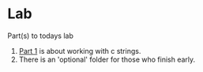 # Lab

Part(s) to todays lab

1. [Part 1](./part1) is about working with c strings.
2. There is an 'optional' folder for those who finish early.
